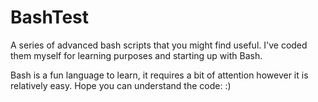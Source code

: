 # BashTest
A series of advanced bash scripts that you might find useful. I've coded them myself for learning purposes and starting up with Bash.

Bash is a fun language to learn, it requires a bit of attention however it is relatively easy. Hope you can understand the code: :)
